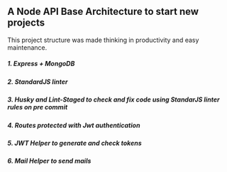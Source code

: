 ## A Node API Base Architecture to start new projects

This project structure was made thinking in productivity and easy maintenance.

##### 1. Express + MongoDB
##### 2. StandardJS linter
##### 3. Husky and Lint-Staged to check and fix code using StandarJS linter rules on pre commit
##### 4. Routes protected with Jwt authentication
##### 5. JWT Helper to generate and check tokens
##### 6. Mail Helper to send mails
